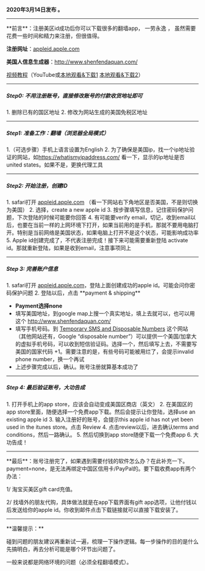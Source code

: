 **2020年3月14日发布 。**

<hr class="wp-block-separator"/>
**前言**：注册美区id成功后你可以下载很多的翻墙app， 一劳永逸 ， 虽然需要花费一些时间和精力来注册，但很值得。

**注册网址**：<a href="http://appleid.apple.com ">appleid.apple.com </a>

**美国人信息生成器**：<a href="http://www.shenfendaquan.com/" target="_blank" rel="noreferrer noopener" aria-label="http://www.shenfendaquan.com/（在新窗口打开）">http://www.shenfendaquan.com/</a>

[视频教程](https://www.youtube.com/watch?v=nmdd-MFEu6k)（YouTube或[本地观看&下载1](https://tr101.free4444.xyz/Us-Apple-ID-registration-method.mp4) [本地观看&下载2](https://tr61.free4444.xyz/Us-Apple-ID-registration-method.mp4)） 

<hr class="wp-block-separator"/>
<h5>Step0: 不用注册账号，直接修改账号的付款收货地址即可</h5>
1. 删除已有的国区地址
2. 修改为网站生成的美国免税区地址

<hr class="wp-block-separator"/>
<h5>Step1: 准备工作：翻墙（浏览器全局模式）</h5>
1.（可选步骤）手机上语言设置为English
2. 为了确保是美国ip，找一个ip地址验证的网站，如<a href="https://whatismyipaddress.com/" target="_blank" rel="noreferrer noopener" aria-label="￼https://whatismyipaddress.com（在新窗口打开）">https://whatismyipaddress.com/</a> 看一下，显示的ip地址是否united states。如果不是，更换代理工具

<hr class="wp-block-separator"/>
<h5>Step2: 开始注册，创建ID</h5>
1. safari打开 <a href="http://appleid.apple.com" target="_blank" rel="noreferrer noopener" aria-label="（在新窗口打开）">appleid.apple.com</a> （看一下网站右下角地区是否美国，不是则切换为美国）
2. 选择，create a new apple id
3. 按步骤填写信息，记住密码保护问题，下次登陆的时候可能要你回答
4. 有可能要verify email，切记，收到email以后，也要在当前一样的上网环境下打开，如果当前用的是手机，那就不要用电脑打开。特别是当前网络是美国状态，如果电脑上打开不是这个状态，可能影响成功率
5. Apple id创建完成了，不代表注册完成！接下来可能需要重新登陆 activate id。那就重新登陆，如果是收到email，注意事项同上

<hr class="wp-block-separator"/>
<h5>Step 3: 完善账户信息</h5>
1. safari打开 <a href="http://appleid.apple.com" target="_blank" rel="noreferrer noopener" aria-label="appleid.apple.com（在新窗口打开）">appleid.apple.com</a>，登陆上面创建成功的apple id。可能会问你密码保护问题
2. 登陆以后，点击 **payment &amp; shipping**

- **Payment选择none**
- 填写美国地址，到google map上搜一个真实地址，填上去就可以，也可以用这个 <a href="http://www.shenfendaquan.com/ " target="_blank" rel="noreferrer noopener" aria-label="http://www.shenfendaquan.com/ （在新窗口打开）">http://www.shenfendaquan.com/ </a>
- 填写手机号码。到 <a rel="noreferrer noopener" aria-label="（在新窗口打开）" href="https://smsreceivefree.com/country/usa" target="_blank">Temporary SMS and Disposable Numbers</a> 这个网站（其他网站还有，Google “disposable number”）可以提供一个美国/加拿大的虚拟手机号码，可以收到短信验证码。选择一个，然后填写上去，不需要写美国的国家代码 +1。需要注意的是，有些号码可能被用烂了，会提示invalid phone number，换一个再试
- 上述步骤完成以后，确认。账号注册就算基本成功了

<hr class="wp-block-separator"/>
<h5>Step 4: 最后验证账号，大功告成</h5>
1. 打开手机上的app store，应该会自动变成美国区商店（英文）
2. 在美国区的app store里面，随便选择一个免费app下载。然后会提示让你登陆，选择use an existing apple id
3. 输入注册好的账号，会提示this apple id has not yet been used in the itunes store。点击 Review
4. 点击review以后，进去确认terms and conditions，然后一路确认。
5. 然后切换到app store随便下载一个免费app
6. 大功告成！

<hr class="wp-block-separator"/>
**最后**：账号注册完了，如果遇到需要付钱的软件怎么办？在此补充一下。payment=none，是无法再绑定中国区信用卡/PayPal的。要下载收费app有两个办法：

1/ 淘宝买美区gift card充值。

2/ 找墙外的朋友代购，具体做法就是在app下载界面有gift app选项，让他付钱以后发送给你的apple id。你收到邮件点击下载链接就可以直接下载安装了。

<hr class="wp-block-separator"/>
**温馨提示：**

碰到问题的朋友建议再重新试一遍，梳理一下操作逻辑。每一步操作的目的是什么先搞明白，再去分析可能是哪个环节出问题了。

一般来说都是网络环境的问题（必须全程翻墙模式）。